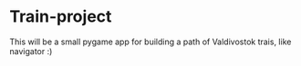 # Train-project
This will be a small pygame app for building a path of Valdivostok trais, like navigator :)
